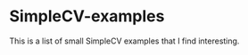 SimpleCV-examples
=================

This is a list of small SimpleCV examples that I find interesting.